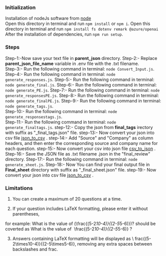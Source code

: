 ### Initialization

Installation of nodeJs software from [node](https://nodejs.org/en/download)  
Open this directory in terminal and run `npm install` or `npm i`. 
Open this directory in terminal and run `npm install fs dotenv remark @azure/openai`
After the installation of dependencies, run `npm run setup`.

### Steps

Step-1:-Now save your text file in **parent_json** directory.
Step-2:- Replace **parent_json_file_name** variable in .env file with the .txt filename.  
Step-3:- Run the following command in terminal: `node Convert_Input.js`.  
Step-4:- Run the following command in terminal: `node generate_responses.js`.
Step-5:- Run the following command in terminal: `node generate_final.js`.
Step-6:- Run the following command in terminal: `node generate_PE.js`.
Step-7:- Run the following command in terminal: `node generate_responsesPE.js`.
Step-8:- Run the following command in terminal: `node generate_finalPE.js`.
Step-9:- Run the following command in terminal: `node generate_tags.js`.  
Step-10:- Run the following command in terminal: `node generate_responsestags.js`.  
Step-11:- Run the following command in terminal: `node generate_finaltags.js`.
step-12:- Copy the json from **final_tags** irectory with suffix as "\_final_tags.json" file.
step-13:- Now convert your json into csv file [json_to_csv](https://csvjson.com/json2csv) .
step-14:- Add "Source" and "Company" as column headers, and then enter the corresponding source and company name for each question.
step-15:- Now convert your csv into json file [csv_to_json](https://csvjson.com/csv2json) .
Step-16:- Save the JSON file as .txt filename .json in the "final_review" directory.
Step-17:- Run the following command in terminal: `node generate_sheet.js`.
Step-18:- Now You can find your final output file in **Final_sheet** directory with suffix as "\_final_sheet.json" file.
step-19:- Now convert your json into csv file [json_to_csv](https://csvjson.com/json2csv) .

### Limitations

1. You can create a maximum of 20 questions at a time.

2. If your question includes LaTeX formatting, please enter it without parentheses,

for example: What is the value of (\frac{(5-2*10-4)}{(2-5*5-6)})? should be coverted as
What is the value of  \frac{(5-2*10-4)}{(2-5*5-6)} ?

3. Answers containing LaTeX formatting will be displayed as \ frac{(5-2\times10-4)}{(2-5\times5-6)}, removing any extra spaces between backslashes and frac.
